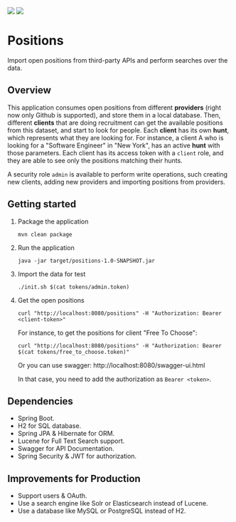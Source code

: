 ![][travis]
![][codecov]

[travis]:https://travis-ci.org/pallocchi/positions.svg?branch=master
[codecov]:https://codecov.io/gh/pallocchi/positions/branch/master/graph/badge.svg

# Positions

Import open positions from third-party APIs and perform searches over the data.

## Overview

This application consumes open positions from different **providers** (right now only Github is supported), and store them in a local database. 
Then, different **clients** that are doing recruitment can get the available positions from this dataset, and start to look for people.
Each **client** has its own **hunt**, which represents what they are looking for. For instance, a client A who is looking for a "Software Engineer" in "New York", has an active **hunt** with those parameters. 
Each client has its access token with a `client` role, and they are able to see only the positions matching their hunts. 

A security role `admin` is available to perform write operations, such creating new clients, adding new providers and importing positions from providers.

## Getting started

1. Package the application

    `mvn clean package`

2. Run the application

    `java -jar target/positions-1.0-SNAPSHOT.jar`

3. Import the data for test

    `./init.sh $(cat tokens/admin.token)`

4. Get the open positions

    `curl "http://localhost:8080/positions" -H "Authorization: Bearer <client-token>"`

    For instance, to get the positions for client "Free To Choose":

    `curl "http://localhost:8080/positions" -H "Authorization: Bearer $(cat tokens/free_to_choose.token)"`

    Or you can use swagger: http://localhost:8080/swagger-ui.html

    In that case, you need to add the authorization as `Bearer <token>`.

## Dependencies

* Spring Boot.
* H2 for SQL database.
* Spring JPA & Hibernate for ORM.
* Lucene for Full Text Search support.
* Swagger for API Documentation.
* Spring Security & JWT for authorization.

## Improvements for Production

* Support users & OAuth.
* Use a search engine like Solr or Elasticsearch instead of Lucene.
* Use a database like MySQL or PostgreSQL instead of H2.
